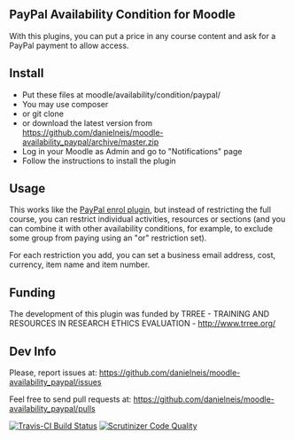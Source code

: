PayPal Availability Condition for Moodle
----------------------------------------

With this plugins, you can put a price in any course content and ask for a PayPal payment to allow access.

Install
-------

* Put these files at moodle/availability/condition/paypal/
 * You may use composer
 * or git clone
 * or download the latest version from https://github.com/danielneis/moodle-availability_paypal/archive/master.zip
* Log in your Moodle as Admin and go to "Notifications" page
* Follow the instructions to install the plugin

Usage
-----

This works like the [PayPal enrol plugin](https://docs.moodle.org/en/Paypal_enrolment), but instead of restricting the full course, you can restrict individual activities, resources or sections (and you can combine it with other availability conditions, for example, to exclude some group from paying using an "or" restriction set).

For each restriction you add, you can set a business email address, cost, currency, item name and item number.

Funding
-------

The development of this plugin was funded by TRREE - TRAINING AND RESOURCES IN RESEARCH ETHICS EVALUATION - http://www.trree.org/

Dev Info
--------

Please, report issues at: https://github.com/danielneis/moodle-availability_paypal/issues

Feel free to send pull requests at: https://github.com/danielneis/moodle-availability_paypal/pulls

[![Travis-CI Build Status](https://travis-ci.org/danielneis/moodle-availability_paypal.svg?branch=master)](https://travis-ci.org/danielneis/moodle-availability_paypal)
[![Scrutinizer Code Quality](https://scrutinizer-ci.com/g/danielneis/moodle-availability_paypal/badges/quality-score.png?b=master)](https://scrutinizer-ci.com/g/danielneis/moodle-availability_paypal/?branch=master)
